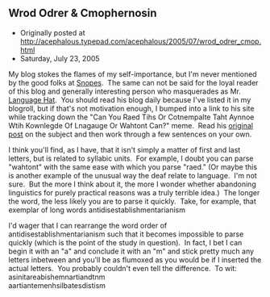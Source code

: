 ## Wrod Odrer & Cmophernosin

 * Originally posted at http://acephalous.typepad.com/acephalous/2005/07/wrod_odrer_cmop.html
 * Saturday, July 23, 2005



My blog stokes the flames of my self-importance, but I'm never mentioned by the good folks at [Snopes](http://www.snopes.com/language/apocryph/cambridge.asp).  The same can not be said for the loyal reader of this blog and generally interesting person who masquerades as Mr. [Language Hat](http://languagehat.com/).  You should read his blog daily because I've listed it in my blogroll, but if that's not motivation enough, I bumped into a link to his site while tracking down the "Can You Raed Tihs Or Cotnempalte Taht Aynnoe Wtih Kownlegde Of Lnagauge Or Wahtont Can?" meme.  Read his [original post](http://www.languagehat.com/archives/000840.php) on the subject and then work through a few sentences on your own.  

I think you'll find, as I have, that it isn't simply a matter of first and last letters, but is related to syllabic units.  For example, I doubt you can parse "wahtont" with the same ease with which you parse "raed." (Or maybe this is another example of the unusual way the deaf relate to language.  I'm not sure.  But the more I think about it, the more I wonder whether abandoning linguistics for purely practical reasons was a truly terrible idea.)  The longer the word, the less likely you are to parse it quickly.  Take, for example, that exemplar of long words
antidisestablishmentarianism

I'd wager that I can rearrange the word order of antidisestablishmentarianism such that it becomes impossible to parse quickly (which is the point of the study in question).  In fact, I bet I can begin it with an "a" and conclude it with an "m" and stick pretty much any letters inbetween and you'll be as flumoxed as you would be if I inserted the actual letters.  You probably couldn't even tell the difference.  To wit:
asinitareabishemnartiandtnm  
aartiantemenhsilbatesdistism

 

		
